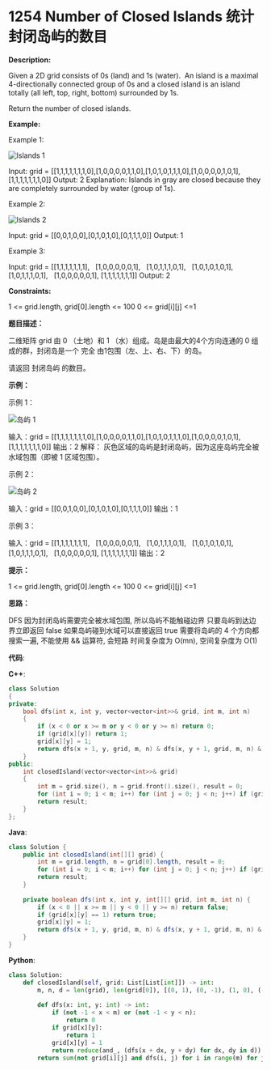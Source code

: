 # 1254 Number of Closed Islands 统计封闭岛屿的数目

__Description:__

Given a 2D grid consists of 0s (land) and 1s (water).  An island is a maximal 4-directionally connected group of 0s and a closed island is an island totally (all left, top, right, bottom) surrounded by 1s.

Return the number of closed islands.

__Example:__

Example 1:

![Islands 1](https://assets.leetcode.com/uploads/2019/10/31/sample_3_1610.png)

Input: grid = [[1,1,1,1,1,1,1,0],[1,0,0,0,0,1,1,0],[1,0,1,0,1,1,1,0],[1,0,0,0,0,1,0,1],[1,1,1,1,1,1,1,0]]
Output: 2
Explanation:
Islands in gray are closed because they are completely surrounded by water (group of 1s).

Example 2:

![Islands 2](https://assets.leetcode.com/uploads/2019/10/31/sample_4_1610.png)

Input: grid = [[0,0,1,0,0],[0,1,0,1,0],[0,1,1,1,0]]
Output: 1

Example 3:

Input: grid = [[1,1,1,1,1,1,1],
               [1,0,0,0,0,0,1],
               [1,0,1,1,1,0,1],
               [1,0,1,0,1,0,1],
               [1,0,1,1,1,0,1],
               [1,0,0,0,0,0,1],
               [1,1,1,1,1,1,1]]
Output: 2

__Constraints:__

1 <= grid.length, grid[0].length <= 100
0 <= grid[i][j] <=1

__题目描述：__

二维矩阵 grid 由 0 （土地）和 1 （水）组成。岛是由最大的4个方向连通的 0 组成的群，封闭岛是一个 完全 由1包围（左、上、右、下）的岛。

请返回 封闭岛屿 的数目。

__示例：__

示例 1：

![岛屿 1](https://assets.leetcode.com/uploads/2019/10/31/sample_3_1610.png)

输入：grid = [[1,1,1,1,1,1,1,0],[1,0,0,0,0,1,1,0],[1,0,1,0,1,1,1,0],[1,0,0,0,0,1,0,1],[1,1,1,1,1,1,1,0]]
输出：2
解释：
灰色区域的岛屿是封闭岛屿，因为这座岛屿完全被水域包围（即被 1 区域包围）。

示例 2：

![岛屿 2](https://assets.leetcode-cn.com/aliyun-lc-upload/uploads/2019/11/07/sample_4_1610.png)

输入：grid = [[0,0,1,0,0],[0,1,0,1,0],[0,1,1,1,0]]
输出：1

示例 3：

输入：grid = [[1,1,1,1,1,1,1],
             [1,0,0,0,0,0,1],
             [1,0,1,1,1,0,1],
             [1,0,1,0,1,0,1],
             [1,0,1,1,1,0,1],
             [1,0,0,0,0,0,1],
             [1,1,1,1,1,1,1]]
输出：2

__提示：__

1 <= grid.length, grid[0].length <= 100
0 <= grid[i][j] <=1

__思路：__

DFS
因为封闭岛屿需要完全被水域包围, 所以岛屿不能触碰边界
只要岛屿到达边界立即返回 false
如果岛屿碰到水域可以直接返回 true
需要将岛屿的 4 个方向都搜索一遍, 不能使用 && 运算符, 会短路
时间复杂度为 O(mn), 空间复杂度为 O(1)

__代码__:

__C++__:

```C++
class Solution 
{
private:
    bool dfs(int x, int y, vector<vector<int>>& grid, int m, int n)
    {
        if (x < 0 or x >= m or y < 0 or y >= n) return 0;
        if (grid[x][y]) return 1;
        grid[x][y] = 1;
        return dfs(x + 1, y, grid, m, n) & dfs(x, y + 1, grid, m, n) & dfs(x - 1, y, grid, m, n) & dfs(x, y - 1, grid, m, n);
    }
public:
    int closedIsland(vector<vector<int>>& grid) 
    {
        int m = grid.size(), n = grid.front().size(), result = 0;
        for (int i = 0; i < m; i++) for (int j = 0; j < n; j++) if (grid[i][j] == 0 and dfs(i, j, grid, m, n)) ++result; 
        return result;
    }
};
```

__Java__:

```Java
class Solution {
    public int closedIsland(int[][] grid) {
        int m = grid.length, n = grid[0].length, result = 0;
        for (int i = 0; i < m; i++) for (int j = 0; j < n; j++) if (grid[i][j] == 0 && dfs(i, j, grid, m, n)) ++result; 
        return result;
    }
    
    private boolean dfs(int x, int y, int[][] grid, int m, int n) {
        if (x < 0 || x >= m || y < 0 || y >= n) return false;
        if (grid[x][y] == 1) return true;
        grid[x][y] = 1;
        return dfs(x + 1, y, grid, m, n) & dfs(x, y + 1, grid, m, n) & dfs(x - 1, y, grid, m, n) & dfs(x, y - 1, grid, m, n);
    }
}
```

__Python__:

```Python
class Solution:
    def closedIsland(self, grid: List[List[int]]) -> int:
        m, n, d = len(grid), len(grid[0]), [(0, 1), (0, -1), (1, 0), (-1, 0)]
        
        def dfs(x: int, y: int) -> int:
            if (not -1 < x < m) or (not -1 < y < n):
                return 0
            if grid[x][y]:
                return 1
            grid[x][y] = 1
            return reduce(and_, (dfs(x + dx, y + dy) for dx, dy in d))
        return sum(not grid[i][j] and dfs(i, j) for i in range(m) for j in range(n))
```
